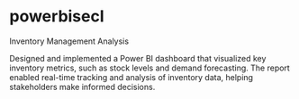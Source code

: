# powerbisecl
Inventory Management Analysis

Designed and implemented a Power BI dashboard that visualized key inventory metrics, such as stock levels and demand forecasting. The report enabled real-time tracking and analysis of inventory data, helping stakeholders make informed decisions.
